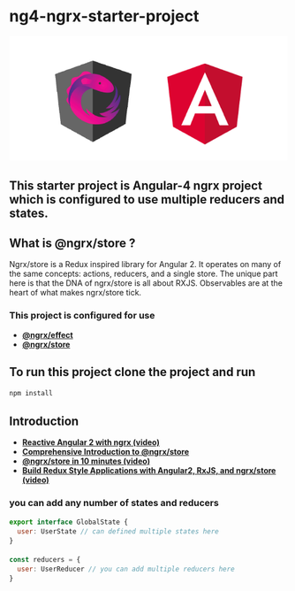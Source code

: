 # ng4-ngrx-starter-project

![ngrx-and-ng4](https://github.com/AjanthaB/ng4-ngrx-starter-project/blob/gh-pages/docs/img/ng4-ngrx.png)

## This starter project is Angular-4 ngrx project which is configured to use multiple reducers and states.

## What is @ngrx/store ?

Ngrx/store is a Redux inspired library for Angular 2. It operates on many of the same concepts: actions, reducers, and a single store. The unique part here is that the DNA of ngrx/store is all about RXJS. Observables are at the heart of what makes ngrx/store tick.

### This project is configured for use 
* **[@ngrx/effect](https://github.com/ngrx/store)** 
* **[@ngrx/store](https://github.com/ngrx/effects)**

## To run this project clone the project and run 
```javascript
npm install
```

## Introduction

* **[Reactive Angular 2 with ngrx (video)](https://youtu.be/mhA7zZ23Odw)**
* **[Comprehensive Introduction to @ngrx/store](https://gist.github.com/btroncone/a6e4347326749f938510)**
* **[@ngrx/store in 10 minutes (video)](https://egghead.io/lessons/angular-2-ngrx-store-in-10-minutes)**
* **[Build Redux Style Applications with Angular2, RxJS, and ngrx/store (video)](https://egghead.io/courses/building-a-time-machine-with-angular-2-and-rxjs)**



### you can add any number of states and reducers

```javascript
export interface GlobalState {
  user: UserState // can defined multiple states here
}

const reducers = {
  user: UserReducer // you can add multiple reducers here
}

```


